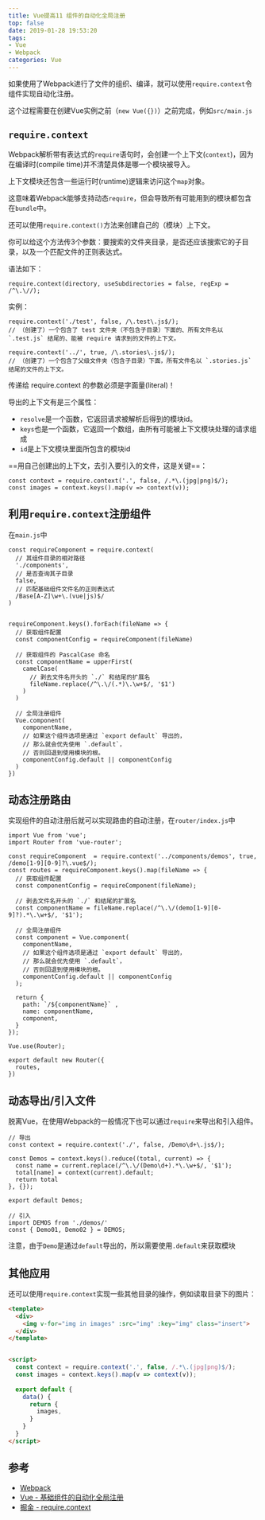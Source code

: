 ```yaml
---
title: Vue提高11 组件的自动化全局注册
top: false
date: 2019-01-28 19:53:20
tags:
- Vue
- Webpack
categories: Vue
---
```


如果使用了Webpack进行了文件的组织、编译，就可以使用`require.context`令组件实现自动化注册。

<!-- more -->

这个过程需要在创建Vue实例之前（`new Vue({})`）之前完成，例如`src/main.js`

## `require.context`

Webpack解析带有表达式的`require`语句时，会创建一个上下文(`context`)，因为在编译时(compile time)并不清楚具体是哪一个模块被导入。

上下文模块还包含一些运行时(runtime)逻辑来访问这个`map`对象。

这意味着Webpack能够支持动态`require`，但会导致所有可能用到的模块都包含在`bundle`中。

还可以使用`require.context()`方法来创建自己的（模块）上下文。

你可以给这个方法传3个参数：要搜索的文件夹目录，是否还应该搜索它的子目录，以及一个匹配文件的正则表达式。

语法如下：

```JS
require.context(directory, useSubdirectories = false, regExp = /^\.\//);
```
实例：

```JS
require.context('./test', false, /\.test\.js$/);
// （创建了）一个包含了 test 文件夹（不包含子目录）下面的、所有文件名以 `.test.js` 结尾的、能被 require 请求到的文件的上下文。

require.context('../', true, /\.stories\.js$/);
// （创建了）一个包含了父级文件夹（包含子目录）下面，所有文件名以 `.stories.js` 结尾的文件的上下文。
```
传递给 require.context 的参数必须是字面量(literal)！

导出的上下文有是三个属性：

- `resolve`是一个函数，它返回请求被解析后得到的模块id。
- `keys`也是一个函数，它返回一个数组，由所有可能被上下文模块处理的请求组成
- `id`是上下文模块里面所包含的模块id


==用自己创建出的上下文，去引入要引入的文件，这是关键==：

```JS
const context = require.context('.', false, /.*\.(jpg|png)$/);
const images = context.keys().map(v => context(v));
```


## 利用`require.context`注册组件

在`main.js`中

```JS
const requireComponent = require.context(
  // 其组件目录的相对路径
  './components',
  // 是否查询其子目录
  false,
  // 匹配基础组件文件名的正则表达式
  /Base[A-Z]\w+\.(vue|js)$/
)


requireComponent.keys().forEach(fileName => {
  // 获取组件配置
  const componentConfig = requireComponent(fileName)

  // 获取组件的 PascalCase 命名
  const componentName = upperFirst(
    camelCase(
      // 剥去文件名开头的 `./` 和结尾的扩展名
      fileName.replace(/^\.\/(.*)\.\w+$/, '$1')
    )
  )

  // 全局注册组件
  Vue.component(
    componentName,
    // 如果这个组件选项是通过 `export default` 导出的，
    // 那么就会优先使用 `.default`，
    // 否则回退到使用模块的根。
    componentConfig.default || componentConfig
  )
})
```

## 动态注册路由

实现组件的自动注册后就可以实现路由的自动注册，在`router/index.js`中

```JS
import Vue from 'vue';
import Router from 'vue-router';

const requireComponent  = require.context('../components/demos', true, /demo[1-9][0-9]?\.vue$/);
const routes = requireComponent.keys().map(fileName => {
  // 获取组件配置
  const componentConfig = requireComponent(fileName);

  // 剥去文件名开头的 `./` 和结尾的扩展名
  const componentName = fileName.replace(/^\.\/(demo[1-9][0-9]?).*\.\w+$/, '$1');

  // 全局注册组件
  const component = Vue.component(
    componentName,
    // 如果这个组件选项是通过 `export default` 导出的，
    // 那么就会优先使用 `.default`，
    // 否则回退到使用模块的根。
    componentConfig.default || componentConfig
  );
  
  return {
    path: `/${componentName}` ,
    name: componentName,
    component,
  }
});

Vue.use(Router);

export default new Router({
  routes,
})
```
## 动态导出/引入文件

脱离Vue，在使用Webpack的一般情况下也可以通过`require`来导出和引入组件。

```JS
// 导出
const context = require.context('./', false, /Demo\d+\.js$/);

const Demos = context.keys().reduce((total, current) => {
  const name = current.replace(/^\.\/(Demo\d+).*\.\w+$/, '$1');
  total[name] = context(current).default;
  return total
}, {});

export default Demos;

// 引入
import DEMOS from './demos/'
const { Demo01, Demo02 } = DEMOS;
```
注意，由于`Demo`是通过`default`导出的，所以需要使用`.default`来获取模块



## 其他应用

还可以使用`require.context`实现一些其他目录的操作，例如读取目录下的图片：

```HTML
<template>
  <div>
    <img v-for="img in images" :src="img" :key="img" class="insert">
  </div>
</template>


<script>
  const context = require.context('.', false, /.*\.(jpg|png)$/);
  const images = context.keys().map(v => context(v));
  
  export default {
    data() {
      return {
        images,
      }
    }
  }
</script>
```

## 参考
- [Webpack](https://webpack.docschina.org/guides/dependency-management/)
- [Vue - 基础组件的自动化全局注册](https://cn.vuejs.org/v2/guide/components-registration.html)
- [掘金 - require.context](https://juejin.im/post/5ab8bcdb6fb9a028b77acdbd)
